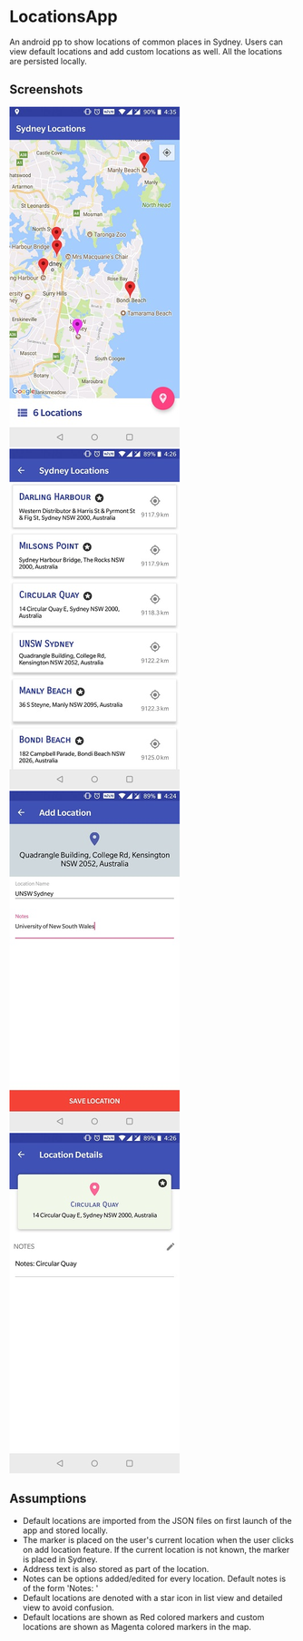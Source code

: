 # LocationsApp
An android pp to show locations of common places in Sydney. Users can view default locations and add custom locations as well. All the locations are persisted locally.

## Screenshots

![](screenshots/img1.jpg)   ![](screenshots/img2.jpg)   ![](screenshots/img3.jpg)   ![](screenshots/img4.jpg)

## Assumptions

* Default locations are imported from the JSON files on first launch of the app and stored locally.
* The marker is placed on the user's current location when the user clicks on add location feature. If the current location is not known, the marker is placed in Sydney.
* Address text is also stored as part of the location.
* Notes can be options added/edited for every location. Default notes is of the form 'Notes: <Location name>'
* Default locations are denoted with a star icon in list view and detailed view to avoid confusion.
* Default locations are shown as Red colored markers and custom locations are shown as Magenta colored markers in the map.
